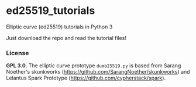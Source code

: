 # ed25519_tutorials
Elliptic curve (ed25519) tutorials in Python 3

Just download the repo and read the tutorial files!

### License
**GPL 3.0**. The elliptic curve prototype `dumb25519.py` is based from Sarang Noether's skunkworks  (https://github.com/SarangNoether/skunkworks) and Lelantus Spark Prototype (https://github.com/cypherstack/spark).